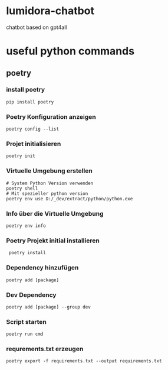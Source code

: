 # lumidora-chatbot
chatbot based on gpt4all


# useful python commands
## poetry

### install poetry
    pip install poetry

### Poetry Konfiguration anzeigen
    poetry config --list

### Projet initialisieren
    poetry init

### Virtuelle Umgebung erstellen
    # System Python Version verwenden
    poetry shell
    # Mit spezieller python version
    poetry env use D:/_dev/extract/python/python.exe

### Info über die Virtuelle Umgebung
    poetry env info

### Poetry Projekt initial installieren
     poetry install

### Dependency hinzufügen
    poetry add [package]

### Dev Dependency
    poetry add [package] --group dev

### Script starten
    poetry run cmd

### requrements.txt erzeugen
    poetry export -f requirements.txt --output requirements.txt



